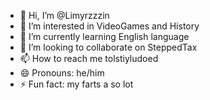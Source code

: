 - 👋 Hi, I’m @Limyrzzzin
- 👀 I’m interested in VideoGames and History
- 🌱 I’m currently learning English language
- 💞️ I’m looking to collaborate on SteppedTax
- 📫 How to reach me tolstiyludoed
- 😄 Pronouns: he/him
- ⚡ Fun fact: my farts a so lot

<!---
Limyrzzzin/Limyrzzzin is a ✨ special ✨ repository because its `README.md` (this file) appears on your GitHub profile.
You can click the Preview link to take a look at your changes.
--->
